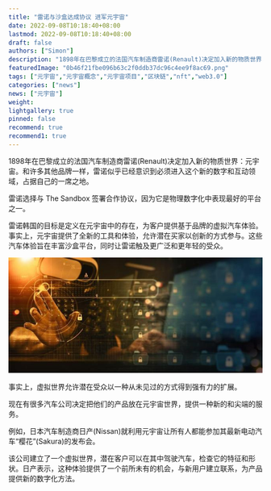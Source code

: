 ```yaml
---
title: "雷诺与沙盒达成协议 进军元宇宙"
date: 2022-09-08T10:18:40+08:00
lastmod: 2022-09-08T10:18:40+08:00
draft: false
authors: ["Simon"]
description: "1898年在巴黎成立的法国汽车制造商雷诺(Renault)决定加入新的物质世界：元宇宙。和许多其他品牌一样，雷诺似乎已经意识到必须进入这个新的数字和互动领域，占据自己的一席之地。"
featuredImage: "0b46f21fbe096b63c2f0ddb37dc96c4ee9f8ac69.png"
tags: ["元宇宙","元宇宙概念","元宇宙项目","区块链","nft","web3.0"]
categories: ["news"]
news: ["元宇宙"]
weight: 
lightgallery: true
pinned: false
recommend: true
recommend1: true
---
```


1898年在巴黎成立的法国汽车制造商雷诺(Renault)决定加入新的物质世界：元宇宙。和许多其他品牌一样，雷诺似乎已经意识到必须进入这个新的数字和互动领域，占据自己的一席之地。


雷诺选择与 The Sandbox 签署合作协议，因为它是物理数字化中表现最好的平台之一。

雷诺韩国的目标是定义在元宇宙中的存在，为客户提供基于品牌的虚拟汽车体验。事实上，元宇宙提供了全新的工具和体验，允许潜在买家以创新的方式参与。这些汽车体验旨在丰富沙盒平台，同时让雷诺触及更广泛和更年轻的受众。

![配图](f636afc379310a559cfe81d8c1bfa8a3802610cc.jpeg)

事实上，虚拟世界允许潜在受众以一种从未见过的方式得到强有力的扩展。


现在有很多汽车公司决定把他们的产品放在元宇宙世界，提供一种新的和尖端的服务。

例如，日本汽车制造商日产(Nissan)就利用元宇宙让所有人都能参加其最新电动汽车“樱花”(Sakura)的发布会。

该公司建立了一个虚拟世界，潜在客户可以在其中驾驶汽车，检查它的特征和形状。日产表示，这种体验提供了一个前所未有的机会，与新用户建立联系，为产品提供新的数字化方法。